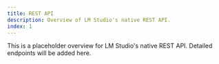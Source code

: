 ```yaml
---
title: REST API
description: Overview of LM Studio's native REST API.
index: 1
---
```


This is a placeholder overview for LM Studio's native REST API. Detailed endpoints will be added here.
